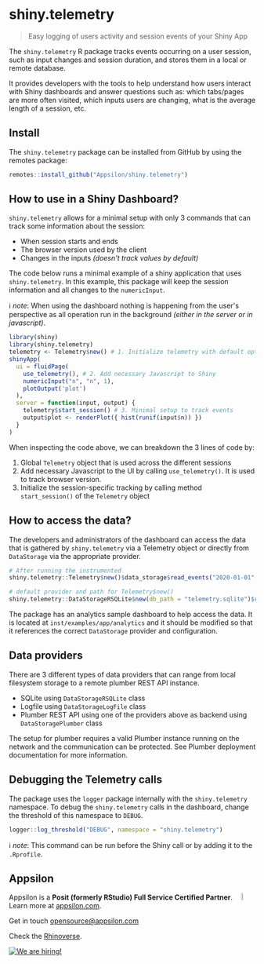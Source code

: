# shiny.telemetry

> Easy logging of users activity and session events of your Shiny App 

The `shiny.telemetry` R package tracks events occurring on a user session, such as input changes and session duration, and stores them in a local or remote database.

It provides developers with the tools to help understand how users interact with Shiny dashboards and answer questions such as: which tabs/pages are more often visited, which inputs users are changing, what is the average length of a session, etc.

## Install

The `shiny.telemetry` package can be installed from GitHub by using the remotes package:

```R
remotes::install_github("Appsilon/shiny.telemetry")
```

## How to use in a Shiny Dashboard?

`shiny.telemetry` allows for a minimal setup with only 3 commands that can track some information about the session:

* When session starts and ends
* The browser version used by the client
* Changes in the inputs _(doesn't track values by default)_

The code below runs a minimal example of a shiny application that uses `shiny.telemetry`.
In this example, this package will keep the session information and all changes to the `numericInput`.

ℹ️ _note_: When using the dashboard nothing is happening from the user's perspective as all operation run in the background _(either in the server or in javascript)_.

```R
library(shiny)
library(shiny.telemetry)
telemetry <- Telemetry$new() # 1. Initialize telemetry with default options
shinyApp(
  ui = fluidPage(
    use_telemetry(), # 2. Add necessary Javascript to Shiny
    numericInput("n", "n", 1),
    plotOutput('plot')
  ),
  server = function(input, output) {
    telemetry$start_session() # 3. Minimal setup to track events
    output$plot <- renderPlot({ hist(runif(input$n)) })
  }
)
```

When inspecting the code above, we can breakdown the 3 lines of code by:

1. Global `Telemetry` object that is used across the different sessions
2. Add necessary Javascript to the UI by calling `use_telemetry()`. It is used to track browser version. 
3. Initialize the session-specific tracking by  calling method `start_session()` of the `Telemetry` object 

## How to access the data?

The developers and administrators of the dashboard can access the data that is gathered by `shiny.telemetry` via a Telemetry object or directly from `DataStorage` via the appropriate provider.

```R
# After running the instrumented
shiny.telemetry::Telemetry$new()$data_storage$read_events("2020-01-01", "2050-01-01")

# default provider and path for Telemetry$new()
shiny.telemetry::DataStorageRSQLite$new(db_path = "telemetry.sqlite")$read_events("2020-01-01", "2050-01-01") 
```

The package has an analytics sample dashboard to help access the data. It is located at `inst/examples/app/analytics` and it should be modified so that it references the correct `DataStorage` provider and configuration.

## Data providers

There are 3 different types of data providers that can range from local filesystem storage to a remote plumber REST API instance.

* SQLite using `DataStorageRSQLite` class
* Logfile using `DataStorageLogFile` class
* Plumber REST API using one of the providers above as backend using `DataStoragePlumber` class

The setup for plumber requires a valid Plumber instance running on the network and the communication can be protected. See Plumber deployment documentation for more information.

## Debugging the Telemetry calls

The package uses the `logger` package internally with the `shiny.telemetry` namespace. To debug the `shiny.telemetry` calls in the dashboard, change the threshold of this namespace to `DEBUG`.

```R
logger::log_threshold("DEBUG", namespace = "shiny.telemetry")
```

ℹ️ _note_: This command can be run before the Shiny call or by adding it to the `.Rprofile`.

## Appsilon

<img src="https://avatars0.githubusercontent.com/u/6096772" align="right" alt="" width="6%" />

Appsilon is a **Posit (formerly RStudio) Full Service Certified Partner**.<br/>
Learn more at [appsilon.com](https://appsilon.com).

Get in touch [opensource@appsilon.com](mailto:opensource@appsilon.com)

Check the [Rhinoverse](https://rhinoverse.dev).

<a href = "https://appsilon.com/careers/" target="_blank"><img src="http://d2v95fjda94ghc.cloudfront.net/hiring.png" alt="We are hiring!"/></a>
